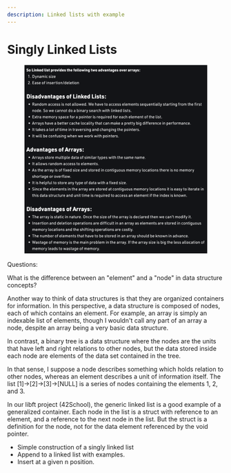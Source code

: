 ```yaml
---
description: Linked lists with example
---
```


# Singly Linked Lists

<figure><img src="../.gitbook/assets/Screen Shot 2022-09-19 at 5.01.10 PM.png" alt=""><figcaption></figcaption></figure>

Questions:

What is the difference between an "element" and a "node" in data structure concepts?

Another way to think of data structures is that they are organized containers for information. In this perspective, a data structure is composed of nodes, each of which contains an element. For example, an array is simply an indexable list of elements, though I wouldn't call any part of an array a node, despite an array being a very basic data structure.

In contrast, a binary tree is a data structure where the nodes are the units that have left and right relations to other nodes, but the data stored inside each node are elements of the data set contained in the tree.

In that sense, I suppose a node describes something which holds relation to other nodes, whereas an element describes a unit of information itself. The list \[1]->\[2]->\[3]->\[NULL] is a series of nodes containing the elements 1, 2, and 3.

In our libft project (42School), the generic linked list is a good example of a generalized container. Each node in the list is a struct with reference to an element, and a reference to the next node in the list. But the struct is a definition for the node, not for the data element referenced by the void pointer.

* Simple construction of a singly linked list
* Append to a linked list with examples.
* Insert at a given n position.
